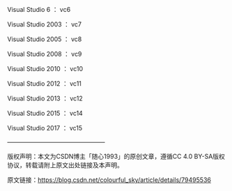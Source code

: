 Visual Studio 6 ： vc6

Visual Studio 2003 ： vc7

Visual Studio 2005 ： vc8

Visual Studio 2008 ： vc9

Visual Studio 2010 ： vc10

Visual Studio 2012 ： vc11

Visual Studio 2013 ： vc12

Visual Studio 2015 ： vc14

Visual Studio 2017 ： vc15

————————————————

版权声明：本文为CSDN博主「随心1993」的原创文章，遵循CC 4.0 BY-SA版权协议，转载请附上原文出处链接及本声明。

原文链接：https://blog.csdn.net/colourful_sky/article/details/79495536